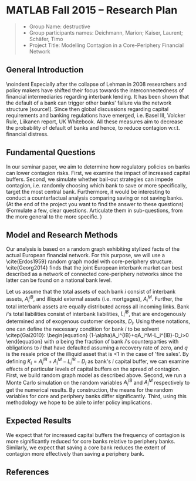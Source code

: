 # MATLAB Fall 2015 – Research Plan 

> * Group Name: destructive
> * Group participants names: Deichmann, Marion; Kaiser, Laurent; Schäfer, Timo
> * Project Title: Modelling Contagion in a Core-Periphery Financial Network

## General Introduction

\noindent Especially after the collapse of Lehman in 2008 researchers and policy
makers have shifted their focus towards the interconnectedness of
financial intermediaries regarding interbank lending. It has been shown that the default of a bank
can trigger other banks' failure via the network structure [source!]. Since then global discussions regarding
capital requirements and banking regulations have emerged, i.e. Basel III, Volcker Rule, Liikanen
report, UK Whitebook. All these measures aim to decrease the
probability of default of banks and hence, to reduce contagion
w.r.t. financial distress.


## Fundamental Questions
In our seminar paper, we aim to determine how regulatory policies
on banks can lower contagion risks. First, we examine the impact of
increased capital buffers. Second, we simulate whether bail-out
strategies can impede contagion, i.e. randomly choosing which bank to
save or more specifically, target the most central bank. Furthermore,
it would be interesting to conduct a counterfactual analysis comparing
saving or not saving banks.
(At the end of the project you want to find the answer to these questions)
(Formulate a few, clear questions. Articulate them in sub-questions, from the more general to the more specific. )


## Model and Research Methods

Our analysis is based on a random graph exhibiting stylized facts of the
actual European financial network. For this purpose, we will use a
\cite{Erdos1959} random graph model with core-periphery
structure. \cite{Georg2014} finds that the joint European interbank market
can best described as a network of connected core-periphery networks
since the latter can be found on a national bank level. 

Let us assume that the total assets of each bank $i$ consist of
interbank assets, $A_i^{IB}$, and illiquid external assets
(i.e. mortgages), $A_i^M$. Further, the total interbank assets are
equally distributed across all incoming links. Bank $i$'s total
liabilities consist of interbank liabilities, $L_i^{IB}$, that are
endogenously determined and of exogenous customer deposits,
$D_i$. Using these notations, one can define the necessary condition
for bank $i$ to be solvent \citep{Gai2010}:
\begin{equation}
(1-\alpha)A_i^{IB}+qA_i^M-L_i^{IB}-D_i>0
\end{equation} 
with $\alpha$ being the fraction of bank $i$'s counterparties with
obligations to $i$ that have defaulted assuming a recovery rate of
zero, and $q$ is the resale price of the illiquid asset that is <1 in
the case of 'fire sales'. By defining
$K_i=A_i^{IB}+A_i^M-L_i^{IB}-D_i$ as bank's $i$ capital buffer, we can
examine effects of particular levels of capital buffers on the spread
of contagion.
First, we build random graph model as described above. Second, we run
a Monte Carlo simulation on the random variables $A_i^{IB}$ and
$A_i^{M}$ respectively to get the numerical results. By construction, the means for the random
variables for core and periphery banks differ significantly. Third,
using this methodology we hope to be able to infer policy implications.


## Expected Results
We expect that for increased capital buffers the frequency of
contagion is more significantly reduced for core banks relative to
periphery banks. Similarly, we expect that saving a core bank reduces the extent of contagion more effectively than saving a periphery bank.  


## References

